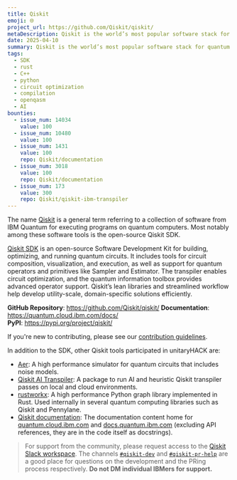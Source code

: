 ```yaml
---
title: Qiskit
emoji: 🌐
project_url: https://github.com/Qiskit/qiskit/
metaDescription: Qiskit is the world’s most popular software stack for quantum computing. Build circuits, leverage Qiskit functions, transpile with AI tools, and execute workloads in an optimized runtime environment.
date: 2025-04-10
summary: Qiskit is the world’s most popular software stack for quantum computing. Build circuits, leverage Qiskit functions, transpile with AI tools, and execute workloads in an optimized runtime environment.
tags:
  - SDK
  - rust
  - C++
  - python
  - circuit optimization
  - compilation
  - openqasm
  - AI
bounties:
  - issue_num: 14034
    value: 100
  - issue_num: 10480
    value: 100
  - issue_num: 1431
    value: 100
    repo: Qiskit/documentation
  - issue_num: 3018
    value: 100
    repo: Qiskit/documentation
  - issue_num: 173
    value: 300
    repo: Qiskit/qiskit-ibm-transpiler
---
```


The name [Qiskit](https://www.ibm.com/quantum/qiskit) is a general term referring to a collection of software from IBM Quantum for executing programs on quantum computers. Most notably among these software tools is the open-source Qiskit SDK.

[Qiskit SDK](https://www.ibm.com/quantum/qiskit) is an open-source Software Development Kit for building, optimizing, and running quantum circuits. It includes tools for circuit composition, visualization, and execution, as well as support for quantum operators and primitives like Sampler and Estimator. The transpiler enables circuit optimization, and the quantum information toolbox provides advanced operator support. Qiskit’s lean libraries and streamlined workflow help develop utility-scale, domain-specific solutions efficiently.

**GitHub Repository**: <https://github.com/Qiskit/qiskit/>
**Documentation**: <https://quantum.cloud.ibm.com/docs/>  
**PyPI**: <https://pypi.org/project/qiskit/>

If you're new to contributing, please see our [contribution guidelines](https://github.com/Qiskit/qiskit/blob/main/CONTRIBUTING.md).

In addition to the SDK, other Qiskit tools participated in unitaryHACK are:

- [Aer](https://github.com/Qiskit/qiskit-aer/): A high performance simulator for quantum circuits that includes noise models.
- [Qiskit AI Transpiler](https://github.com/Qiskit/qiskit-ibm-transpiler): A package to run AI and heuristic Qiskit transpiler passes on local and cloud environments.
- [rustworkx](https://github.com/Qiskit/rustworkx): A high performance Python graph library implemented in Rust. Used internally in several quantum computing libraries such as Qiskit and Pennylane.
- [Qiskit documentation](https://github.com/Qiskit/documentation): The documentation content home for [quantum.cloud.ibm.com](https://quantum.cloud.ibm.com/docs) and [docs.quantum.ibm.com](https://docs.quantum.ibm.com) (excluding API references, they are in the code itself as docstrings).

> For support from the community, please request access to the [Qiskit Slack workspace](https://qisk.it/join-slack). The channels [`#qiskit-dev`](https://qiskit.enterprise.slack.com/archives/C025DF09HUJ) and [`#qiskit-pr-help`](https://qiskit.enterprise.slack.com/archives/C024ELK40TW) are a good place for questions on the development and the PRing process respectively. **Do not DM individual IBMers for support.**
